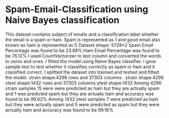 # Spam-Email-Classification using Naive Bayes classification
This dataset contains subject of emails and a classification label whether the email is a spam or ham.
Spam is represented as 1 and good email also known as ham is represented as 0
Dataset shape: 5728*2
Spam Email Percentage was found to be 23.88%
Ham Email Percentage was found to be 76.12%
I used CountVectorizer to text column and converted the words to zeros and ones.
I fitted the model using Naive Bayes classifier.
I gave sample text to test whether it classifies correctly as spam or ham and it classified correct.
I splitted the dataset into trainset and testset and fitted the model.
xtrain shape:4296 rows and 37303 columns .
ytrain shape:4296
xtest shape:1432 rows and 37303 columns
ytest shape:1432
Among 4296 xtrain samples 15 were were predicted as ham but they are actually spam and 1 was predicted spam but they are actually ham and accuracy was found to be 99.62%
Among 1432 xtest samples 7 were predicted as ham but they were actually spam and 5 were predicted as spam but they were actually ham and accuracy was found to be 99.16%
